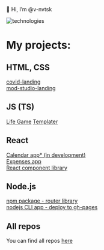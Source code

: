 👋 Hi, I’m @v-nvtsk

![technologies](https://github.com/v-nvtsk/v-nvtsk/assets/138329268/02c2ee88-5bb3-4613-9fb4-bcd8c732cf9d)

# My projects:

## HTML, CSS
[covid-landing](https://github.com/v-nvtsk/covid-landing)  
[mod-studio-landing](https://github.com/v-nvtsk/mod-studio-landing)  

## JS (TS)
[Life Game](https://github.com/v-nvtsk/life-game)
[Templater](https://github.com/v-nvtsk/templater)  

## React
[Calendar app* (in development) ](https://github.com/v-nvtsk/otus-jsbasic-final-project)  
[Expenses app](https://github.com/v-nvtsk/expenses-app)  
[React component library](https://github.com/v-nvtsk/react-component-lib)  

## Node.js
[npm package - router library](https://github.com/v-nvtsk/npm-package-routelib)  
[nodejs CLI app - deploy to gh-pages](https://github.com/v-nvtsk/otus-jsbasic-dz50-nodejs)  

## All repos
You can find all repos [here](https://github.com/v-nvtsk?tab=repositories)

<!---
v-nvtsk/v-nvtsk is a ✨ special ✨ repository because its `README.md` (this file) appears on your GitHub profile.
You can click the Preview link to take a look at your changes.
--->

